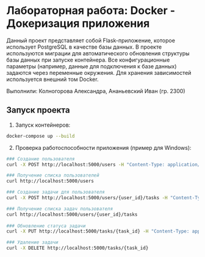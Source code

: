 # Лабораторная работа: Docker - Докеризация приложения

Данный проект представляет собой Flask-приложение, которое использует PostgreSQL в качестве базы данных. В проекте используются миграции для автоматического обновления структуры базы данных при запуске контейнера. Все конфигурационные параметры (например, данные для подключения к базе данных) задаются через переменные окружения. Для хранения зависимостей используется внешний том Docker.

Выполнили: Колногорова Александра, Ананьевский Иван (гр. 2300)

## Запуск проекта

1. Запуск контейнеров:

```bash
docker-compose up --build
```
2. Проверка работоспособности приложения (пример для Windows):

```bash
### Создание пользователя
curl -X POST http://localhost:5000/users -H "Content-Type: application/json" -d "{\"username\": \"testuser\"}"

### Получение списка пользователей
curl http://localhost:5000/users

### Создание задачи для пользователя
curl -X POST http://localhost:5000/users/{user_id}/tasks -H "Content-Type: application/json" -d "{\"description\": \"Тестовая задача\"}"

### Получение списка задач пользователя
curl http://localhost:5000/users/{user_id}/tasks
 
### Обновление статуса задачи
curl -X PUT http://localhost:5000/tasks/{task_id} -H "Content-Type: application/json" -d "{\"completed\": true}"

### Удаление задачи
curl -X DELETE http://localhost:5000/tasks/{task_id}
```

